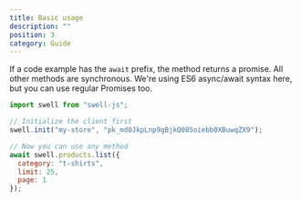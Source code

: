 ```yaml
---
title: Basic usage
description: ""
position: 3
category: Guide
---
```


If a code example has the `await` prefix, the method returns a promise. All other methods are synchronous. We're using ES6 async/await syntax here, but you can use regular Promises too.

```javascript
import swell from "swell-js";

// Initialize the client first
swell.init("my-store", "pk_md0JkpLnp9gBjkQ085oiebb0XBuwqZX9");

// Now you can use any method
await swell.products.list({
  category: "t-shirts",
  limit: 25,
  page: 1
});
```

